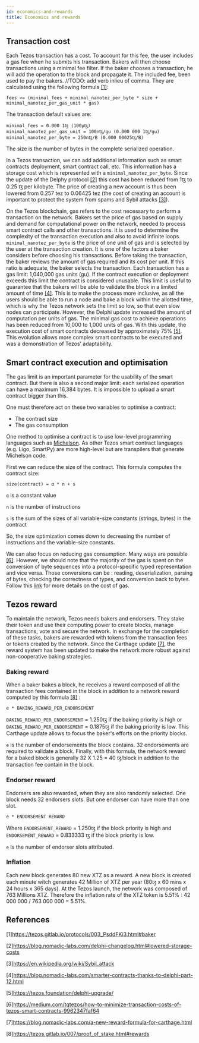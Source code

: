 ```yaml
---
id: economics-and-rewards
title: Economics and rewards
---
```



## Transaction cost

Each Tezos transaction has a cost. To account for this fee, the user includes a gas fee when he submits his transaction. Bakers will then choose transactions using a minimal fee filter. If the baker chooses a transaction, he will add the operation to the block and propagate it. The included fee, been used to pay the bakers. //TODO: add verb inlieu of comma. They are calculated using the following formula [[1]](https://opentezos.com/tezos-basics/economics_and_reward#referencess):
```
fees >= (minimal_fees + minimal_nanotez_per_byte * size + minimal_nanotez_per_gas_unit * gas)
```
The transaction default values are:
```
minimal_fees = 0.000 1ꜩ (100µꜩ)
minimal_nanotez_per_gas_unit = 100nꜩ/gu (0.000 000 1ꜩ/gu)
minimal_nanotez_per_byte = 250nꜩ/B (0.000 00025ꜩ/B)
```

The size is the number of bytes in the complete serialized operation.

In a Tezos transaction, we can add additional information such as smart contracts deployment, smart contract call, etc. This information has a storage cost which is represented with a `minimal_nanotez_per_byte`. Since the update of the Delphy protocol [[2]](https://opentezos.com/tezos-basics/economics_and_reward#referencess) this cost has been reduced from 1ꜩ to 0.25 ꜩ per kilobyte. The price of creating a new account is thus been lowered from 0.257 tez to 0.06425 tez (the cost of creating an account is important to protect the system from spams and Sybil attacks [[3]](https://opentezos.com/tezos-basics/economics_and_reward#referencess)).

On the Tezos blockchain, gas refers to the cost necessary to perform a transaction on the network. Bakers set the price of gas based on supply and demand for computational power on the network, needed to process smart contract calls and other transactions.
It is used to determine the complexity of the transaction execution and also to avoid infinite loops. `minimal_nanotez_per_byte` is the price of one unit of gas and is selected by the user at the transaction creation. It is one of the factors a baker considers before choosing his transactions. Before taking the transaction, the baker reviews the amount of gas required and its cost per unit. If this ratio is adequate, the baker selects the transaction. Each transaction has a gas limit: 1,040,000 gas units (gu). If the contract execution or deployment exceeds this limit the contract is considered unusable. This limit is useful to guarantee that the bakers will be able to validate the block in a limited amount of time [[4]](https://opentezos.com/tezos-basics/economics_and_reward#referencess). This is to make the process more inclusive, as all the users should be able to run a node and bake a block within the allotted time, which is why the Tezos network sets the limit so low, so that even slow nodes can participate.
However, the Delphi update increased the amount of computation per units of gas. The minimal gas cost to achieve operations has been reduced from 10,000 to 1,000 units of gas. With this update, the execution cost of smart contracts decreased by approximately 75% [[5]](https://opentezos.com/tezos-basics/economics_and_reward#referencess). This evolution allows more complex smart contracts to be executed and was a demonstration of Tezos’ adaptability.


## Smart contract execution and optimisation
The gas limit is an important parameter for the usability of the smart contract. But there is also a second major limit: each serialized operation can have a maximum 16,384 bytes. It is impossible to upload a smart contract bigger than this. 

One must therefore act on these two variables to optimise a contract:
* The contract size
* The gas consumption

One method to optimise a contract is to use low-level programming languages such as [Michelson](https://opentezos.com/michelson). As other Tezos smart contract languages (e.g. Ligo, SmartPy) are more high-level but are transpilers that generate Michelson code.

First we can  reduce the size of the contract. This formula computes the contract size:
```
size(contract) = α * n + s
```
`α` is a constant value

`n` is the number of instructions

`s` is the sum of the sizes of all variable-size constants (strings, bytes) in the contract

So, the size optimization comes down to decreasing the number of instructions and the variable-size constants.

We can also focus on reducing gas consumption. Many ways are possible [[6]](https://opentezos.com/tezos-basics/economics_and_reward#referencess). However, we should note that the majority of the gas is spent on the conversion of byte sequences into a protocol-specific typed representation and vice versa. Those conversions can be : reading, deserialization, parsing of bytes, checking the correctness of types, and conversion back to bytes. Follow this [link](https://gitlab.com/morley-framework/morley/-/blob/1f4ad392173a49752f1326a9dd4a4d5b7f6c5e70/docs/gasConsumption.md) for more details on the cost of gas.

## Tezos reward 
To maintain the network, Tezos needs bakers and endorsers. They stake their token and use their computing power to create blocks, manage transactions, vote and secure the network. In exchange for the completion of these tasks, bakers are rewarded with tokens from the transaction fees or tokens created by the network. Since the Carthage update [[7]](https://opentezos.com/tezos-basics/economics_and_reward#referencess), the reward system has been updated to make the network more robust against non-cooperative baking strategies. 


### Baking reward
When a baker bakes a block, he receives a reward composed of all the transaction fees contained in the block in addition to a network reward computed by this formula [[8]](https://opentezos.com/tezos-basics/economics_and_reward#referencess) :
```	
e * BAKING_REWARD_PER_ENDORSEMENT
```
`BAKING_REWARD_PER_ENDORSEMENT` = 1.250ꜩ if the baking priority is high or `BAKING_REWARD_PER_ENDORSEMENT` = 0.1875ꜩ if the baking priority is low. This Carthage update allows to focus the baker's efforts on the priority blocks.
 
`e` is the number of endorsements the block contains. 32 endorsements are required to validate a block.
Finally, with this formula, the network reward for a baked block is generally 32 X 1.25 = 40 ꜩ/block in addition to the transaction fee contain in the block.

### Endorser reward
Endorsers are also rewarded, when they are also randomly selected. One block needs 32 endorsers slots. But one endorser can have more than one slot.
```	
e * ENDORSEMENT REWARD
```
Where `ENDORSEMENT_REWARD` = 1.250ꜩ if the block priority is high and `ENDORSEMENT_REWARD` = 0.833333 ꜩ if the block priority is low.

`e` Is the number of endorser slots attributed.

### Inflation
Each new block generates 80 new XTZ as a reward. A new block is created each minute witch generates 42 Million of XTZ per year (80ꜩ x 60 mins x 24 hours x 365 days). At the Tezos launch, the network was composed of 763 Millions XTZ. 
Therefore the inflation rate of the XTZ token is 5.51% : 42 000 000 / 763 000 000 = 5.51%.


## References
[1]https://tezos.gitlab.io/protocols/003_PsddFKi3.html#baker

[2]https://blog.nomadic-labs.com/delphi-changelog.html#lowered-storage-costs

[3]https://en.wikipedia.org/wiki/Sybil_attack

[4]https://blog.nomadic-labs.com/smarter-contracts-thanks-to-delphi-part-12.html

[5]https://tezos.foundation/delphi-upgrade/

[6]https://medium.com/tqtezos/how-to-minimize-transaction-costs-of-tezos-smart-contracts-9962347faf64

[7]https://blog.nomadic-labs.com/a-new-reward-formula-for-carthage.html

[8]https://tezos.gitlab.io/007/proof_of_stake.html#rewards

